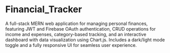 # Financial_Tracker
A full-stack MERN web application for managing personal finances, featuring JWT and Firebase OAuth authentication, CRUD operations for income and expenses, category-based tracking, and an interactive dashboard with data visualization using Chart.js. Includes a dark/light mode toggle and a fully responsive UI for seamless user experience.
